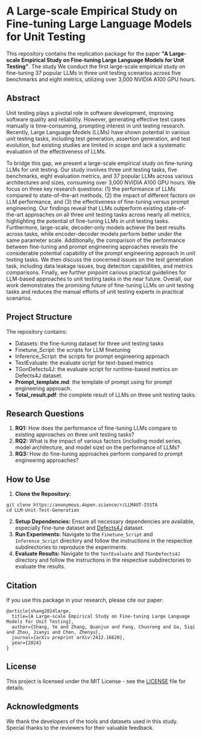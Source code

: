 # A Large-scale Empirical Study on Fine-tuning Large Language Models for Unit Testing

This repository contains the replication package for the paper **"A Large-scale Empirical Study on Fine-tuning Large Language Models for Unit Testing"**. The study We conduct the first large-scale empirical study on fine-tuning 37 popular
LLMs in three unit testing scenarios across five benchmarks and eight metrics, utilizing over 3,000 NVIDIA A100 GPU hours. 


## Abstract

Unit testing plays a pivotal role in software development, improving software quality and reliability. However, generating effective test cases manually is time-consuming, prompting interest in unit testing research. 
Recently, Large Language Models (LLMs) have shown potential in various unit testing tasks, including test generation, assertion generation, and test evolution, but existing studies are limited in scope and lack a systematic evaluation of the effectiveness of LLMs. 

To bridge this gap, we present a large-scale empirical study on fine-tuning LLMs for unit testing.
Our study involves three unit testing tasks, five benchmarks, eight evaluation metrics, and 37 popular LLMs across various architectures and sizes, consuming over 3,000 NVIDIA A100 GPU hours. 
We focus on three key research questions: (1) the performance of LLMs compared to state-of-the-art methods, (2) the impact of different factors on LLM performance, and (3) the effectiveness of fine-tuning versus prompt engineering. 
Our findings reveal that LLMs outperform existing state-of-the-art approaches on all three unit testing tasks across nearly all metrics, highlighting the potential of fine-tuning LLMs in unit testing tasks. 
Furthermore, large-scale, decoder-only models achieve the best results across tasks, while encoder-decoder models perform better under the same parameter scale. 
Additionally, the comparison of the performance between fine-tuning and prompt engineering approaches reveals the considerable potential capability of the prompt engineering approach in unit testing tasks. 
We then discuss the concerned issues on the test generation task, including data leakage issues, bug detection capabilities, and metrics comparisons. 
Finally, we further pinpoint carious practical guidelines for LLM-based approaches to unit testing tasks in the near future.
Overall, our work demonstrates the promising future of fine-tuning LLMs on unit testing tasks and reduces the manual efforts of unit testing experts in practical scenarios.

## Project Structure

The repository contains:
- Datasets: the fine-tuning dataset for three unit testing tasks
- Finetune_Script: the scripts for LLM finetuning
- Inference_Script: the scripts for prompt engineering approach
- TextEvaluate: the evaluate script for text-based metrics
- TGonDefects4J: the evaluate script for runtime-based metrics on Defects4J dataset.
- **Prompt_template.md**: the template of prompt using for prompt engineering approach.
- **Total_result.pdf**: the complete result of LLMs on three unit testing tasks.

## Research Questions
1. **RQ1:** How does the performance of fine-tuning LLMs compare to existing approaches on three unit testing tasks?
2. **RQ2:** What is the impact of various factors (including model series, model architecture, and model size) on the performance of LLMs?
3. **RQ3:** How do fine-tuning approaches perform compared to prompt engineering approaches?

## How to Use
1. **Clone the Repository:**
```
git clone https://anonymous.4open.science/r/LLM4UT-ISSTA
cd LLM-Unit-Test-Generation
```
2. **Setup Dependencies:** 
Ensure all necessary dependencies are available, especially fine-tune dataset and [Defects4J](https://github.com/rjust/defects4j) dataset.
3. **Run Experiments:**
Navigate to the `Finetune_Script` and `Inference_Script` directory and follow the instructions in the respective subdirectories to reproduce the experiments.
4. **Evaluate Results:**
Navigate to the `TextEvaluate` and `TGonDefects4J` directory and follow the instructions in the respective subdirectories to evaluate the results.

## Citation
If you use this package in your research, please cite our paper:

```
@article{shang2024large,
  title={A Large-scale Empirical Study on Fine-tuning Large Language Models for Unit Testing},
  author={Shang, Ye and Zhang, Quanjun and Fang, Chunrong and Gu, Siqi and Zhou, Jianyi and Chen, Zhenyu},
  journal={arXiv preprint arXiv:2412.16620},
  year={2024}
}
```


## License

This project is licensed under the MIT License - see the [LICENSE](LICENSE) file for details.

## Acknowledgments

We thank the developers of the tools and datasets used in this study. Special thanks to the reviewers for their valuable feedback.
